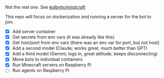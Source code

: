 Not the real one. See [kolbytn/mindcraft](https://github.com/kolbytn/mindcraft)

This repo will focus on dockerization and running a server for the bot to join.

- [X] Add server container
- [X] Get secrets from env vars (it was already like this)
- [X] Get host/port from env vars (there was an env var for port, but not host)
- [X] Add a second model (Claude; works great, much better than GPT)
- [X] Add a third model (Gemini; logs in, great attitude, keeps disconnecting)
- [X] Move bots to individual containers
- [X] Run Minecraft servers on Raspberry Pi
- [ ] Run agents on Raspberry Pi
